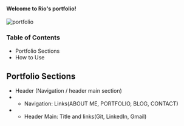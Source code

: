 #### Welcome to Rio's portfolio!
![portfolio](https://user-images.githubusercontent.com/14501804/125146711-b090e180-e16a-11eb-8667-68ce52cbd850.gif)

### Table of Contents
- Portfolio Sections
- How to Use

## Portfolio Sections
- Header (Navigation / header main section)
- - Navigation: Links(ABOUT ME, PORTFOLIO, BLOG, CONTACT)
- - Header Main: Title and links(Git, LinkedIn, Gmail)

